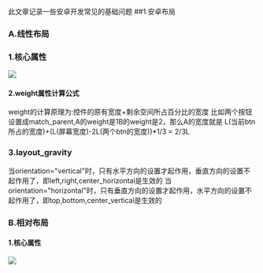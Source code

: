 此文章记录一些安卓开发常见的基础问题
##1.安卓布局
### A.线性布局
### 1.核心属性
![](http://ww1.sinaimg.cn/large/006tNc79gy1g5gk24974pj30r10gqdj9.jpg)
#### 2.weight属性计算公式
weight的计算原理为:控件的原有宽度+剩余空间所占百分比的宽度
比如两个按钮设置成match_parent,A的weight是1B的weight是2，那么A的宽度就是
L(当前btn所占的宽度)+(L(屏幕宽度)-2L(两个btn的宽度))*1/3 = 2/3L
### 3.layout_gravity
当orientation="vertical"时，只有水平方向的设置才起作用，垂直方向的设置不起作用了，即left,right,center_horizontal是生效的
当orientation="horizontal"时，只有垂直方向的设置才起作用，水平方向的设置不起作用了，即top,bottom,center_vertical是生效的
### B.相对布局
#### 1.核心属性
![](http://ww3.sinaimg.cn/large/006tNc79gy1g5gk2uxbv5j30su15odlm.jpg)



